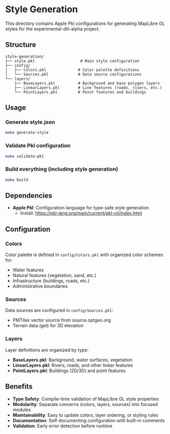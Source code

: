 # Style Generation

This directory contains Apple Pkl configurations for generating MapLibre GL styles for the experimental-dili-alpha project.

## Structure

```
style-generation/
├── style.pkl                    # Main style configuration
├── config/
│   ├── Colors.pkl              # Color palette definitions
│   └── Sources.pkl             # Data source configurations
└── layers/
    ├── BaseLayers.pkl          # Background and base polygon layers
    ├── LinearLayers.pkl        # Line features (roads, rivers, etc.)
    └── PointLayers.pkl         # Point features and buildings
```

## Usage

### Generate style.json
```bash
make generate-style
```

### Validate Pkl configuration
```bash
make validate-pkl
```

### Build everything (including style generation)
```bash
make build
```

## Dependencies

- **Apple Pkl**: Configuration language for type-safe style generation
  - Install: https://pkl-lang.org/main/current/pkl-cli/index.html

## Configuration

### Colors
Color palette is defined in `config/Colors.pkl` with organized color schemes for:
- Water features
- Natural features (vegetation, sand, etc.)
- Infrastructure (buildings, roads, etc.)
- Administrative boundaries

### Sources
Data sources are configured in `config/Sources.pkl`:
- PMTiles vector source from source.optgeo.org
- Terrain data (gel) for 3D elevation

### Layers
Layer definitions are organized by type:
- **BaseLayers.pkl**: Background, water surfaces, vegetation
- **LinearLayers.pkl**: Rivers, roads, and other linear features
- **PointLayers.pkl**: Buildings (2D/3D) and point features

## Benefits

- **Type Safety**: Compile-time validation of MapLibre GL style properties
- **Modularity**: Separate concerns (colors, layers, sources) into focused modules
- **Maintainability**: Easy to update colors, layer ordering, or styling rules
- **Documentation**: Self-documenting configuration with built-in comments
- **Validation**: Early error detection before runtime
